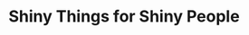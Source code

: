 ---
title: "Shiny Things for Shiny People"
url: /austin/shiny-things-for-shiny-people/
shop: esoteric
---